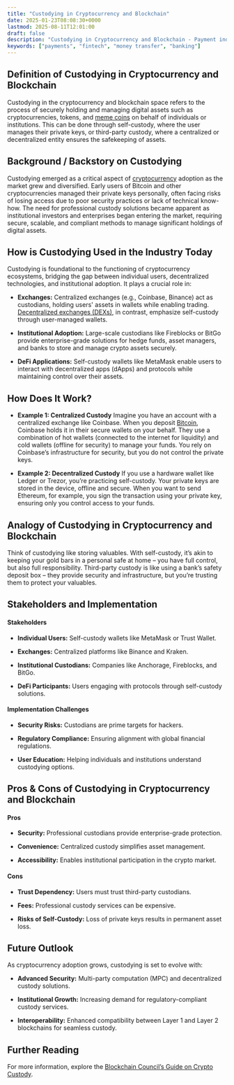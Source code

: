 ```yaml
---
title: "Custodying in Cryptocurrency and Blockchain"
date: 2025-01-23T08:08:30+0000
lastmod: 2025-08-11T12:01:00
draft: false
description: "Custodying in Cryptocurrency and Blockchain - Payment industry knowledge and insights"
keywords: ["payments", "fintech", "money transfer", "banking"]
---
```


## Definition of Custodying in Cryptocurrency and Blockchain

Custodying in the cryptocurrency and blockchain space refers to the process of securely holding and managing digital assets such as cryptocurrencies, tokens, and [meme coins](https://faisalkhanllc.xyz/resources/payments-wiki/m/meme-coins/) on behalf of individuals or institutions. This can be done through self-custody, where the user manages their private keys, or third-party custody, where a centralized or decentralized entity ensures the safekeeping of assets.

## Background / Backstory on Custodying

Custodying emerged as a critical aspect of [cryptocurrency](https://faisalkhanllc.xyz/resources/payments-wiki/c/cryptocurrency/) adoption as the market grew and diversified. Early users of Bitcoin and other cryptocurrencies managed their private keys personally, often facing risks of losing access due to poor security practices or lack of technical know-how. The need for professional custody solutions became apparent as institutional investors and enterprises began entering the market, requiring secure, scalable, and compliant methods to manage significant holdings of digital assets.

## How is Custodying Used in the Industry Today

Custodying is foundational to the functioning of cryptocurrency ecosystems, bridging the gap between individual users, decentralized technologies, and institutional adoption. It plays a crucial role in:

- **Exchanges:** Centralized exchanges (e.g., Coinbase, Binance) act as custodians, holding users' assets in wallets while enabling trading. [Decentralized exchanges (DEXs)](https://faisalkhanllc.xyz/resources/payments-wiki/d/decentralized-exchange-dex/), in contrast, emphasize self-custody through user-managed wallets.

- **Institutional Adoption:** Large-scale custodians like Fireblocks or BitGo provide enterprise-grade solutions for hedge funds, asset managers, and banks to store and manage crypto assets securely.

- **DeFi Applications:** Self-custody wallets like MetaMask enable users to interact with decentralized apps (dApps) and protocols while maintaining control over their assets.

## How Does It Work?

- **Example 1: Centralized Custody** Imagine you have an account with a centralized exchange like Coinbase. When you deposit [Bitcoin](https://faisalkhanllc.xyz/resources/payments-wiki/b/bitcoin/), Coinbase holds it in their secure wallets on your behalf. They use a combination of hot wallets (connected to the internet for liquidity) and cold wallets (offline for security) to manage your funds. You rely on Coinbase’s infrastructure for security, but you do not control the private keys.

- **Example 2: Decentralized Custody** If you use a hardware wallet like Ledger or Trezor, you’re practicing self-custody. Your private keys are stored in the device, offline and secure. When you want to send Ethereum, for example, you sign the transaction using your private key, ensuring only you control access to your funds.

## Analogy of Custodying in Cryptocurrency and Blockchain

Think of custodying like storing valuables. With self-custody, it’s akin to keeping your gold bars in a personal safe at home – you have full control, but also full responsibility. Third-party custody is like using a bank’s safety deposit box – they provide security and infrastructure, but you’re trusting them to protect your valuables.

## Stakeholders and Implementation

#### Stakeholders

- **Individual Users:** Self-custody wallets like MetaMask or Trust Wallet.

- **Exchanges:** Centralized platforms like Binance and Kraken.

- **Institutional Custodians:** Companies like Anchorage, Fireblocks, and BitGo.

- **DeFi Participants:** Users engaging with protocols through self-custody solutions.

#### Implementation Challenges

- **Security Risks:** Custodians are prime targets for hackers.

- **Regulatory Compliance:** Ensuring alignment with global financial regulations.

- **User Education:** Helping individuals and institutions understand custodying options.

## Pros & Cons of Custodying in Cryptocurrency and Blockchain

#### Pros

- **Security:** Professional custodians provide enterprise-grade protection.

- **Convenience:** Centralized custody simplifies asset management.

- **Accessibility:** Enables institutional participation in the crypto market.

#### Cons

- **Trust Dependency:** Users must trust third-party custodians.

- **Fees:** Professional custody services can be expensive.

- **Risks of Self-Custody:** Loss of private keys results in permanent asset loss.

## Future Outlook

As cryptocurrency adoption grows, custodying is set to evolve with:

- **Advanced Security:** Multi-party computation (MPC) and decentralized custody solutions.

- **Institutional Growth:** Increasing demand for regulatory-compliant custody services.

- **Interoperability:** Enhanced compatibility between Layer 1 and Layer 2 blockchains for seamless custody.

## Further Reading

For more information, explore the [Blockchain Council’s Guide on Crypto Custody](https://www.blockchain-council.org/).